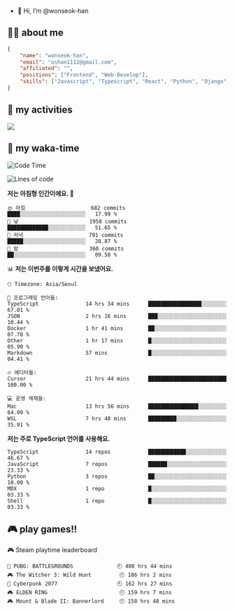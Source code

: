 - 👋 Hi, I’m @wonseok-han

## 🤷‍♂️ about me
```json
{
    "name": "wonseok-han",
    "email": "oshan1112@gmail.com",
    "affiliated": "",
    "positions": ["Frontend", "Web-Develop"],
    "skills": ["Javascript", "Typescript", "React", "Python", "Django", "SQL", "Docker", "Git"]
}
```

## 🤔 my activities

<!-- ![](https://github-readme-stats.vercel.app/api?username=wonseok-han&show_icons=true&theme=dracula&include_all_commits=true&custom_title=wonseok-han%27s%20Github%20Stats) -->

![](http://github-profile-summary-cards.vercel.app/api/cards/profile-details?username=wonseok-han&theme=dracula)

## 📃 my waka-time

<!--START_SECTION:waka-->
![Code Time](http://img.shields.io/badge/Code%20Time-3%2C081%20hrs%205%20mins-blue)

![Lines of code](https://img.shields.io/badge/%EC%A0%80%EB%8A%94%20%EC%97%AC%ED%83%9C%EA%B9%8C%EC%A7%80%20-19.7%20million%20%EC%A4%84%EC%9D%98%20%EC%BD%94%EB%93%9C%EB%A5%BC%20%EC%9E%91%EC%84%B1%ED%96%88%EC%96%B4%EC%9A%94.-blue)

**저는 아침형 인간이에요. 🐤** 

```text
🌞 아침                     682 commits         ████░░░░░░░░░░░░░░░░░░░░░   17.99 % 
🌆 낮　                     1958 commits        █████████████░░░░░░░░░░░░   51.65 % 
🌃 저녁                     791 commits         █████░░░░░░░░░░░░░░░░░░░░   20.87 % 
🌙 밤　                     360 commits         ██░░░░░░░░░░░░░░░░░░░░░░░   09.50 % 
```


📊 **저는 이번주를 이렇게 시간을 보냈어요.** 

```text
🕑︎ Timezone: Asia/Seoul

💬 프로그래밍 언어들: 
TypeScript               14 hrs 34 mins      █████████████████░░░░░░░░   67.01 % 
JSON                     2 hrs 16 mins       ███░░░░░░░░░░░░░░░░░░░░░░   10.44 % 
Docker                   1 hr 41 mins        ██░░░░░░░░░░░░░░░░░░░░░░░   07.78 % 
Other                    1 hr 17 mins        █░░░░░░░░░░░░░░░░░░░░░░░░   05.90 % 
Markdown                 57 mins             █░░░░░░░░░░░░░░░░░░░░░░░░   04.41 % 

🔥 에디터들: 
Cursor                   21 hrs 44 mins      █████████████████████████   100.00 % 

💻 운영 체제들: 
Mac                      13 hrs 56 mins      ████████████████░░░░░░░░░   64.09 % 
WSL                      7 hrs 48 mins       █████████░░░░░░░░░░░░░░░░   35.91 % 
```

**저는 주로 TypeScript 언어를 사용해요.** 

```text
TypeScript               14 repos            ████████████░░░░░░░░░░░░░   46.67 % 
JavaScript               7 repos             ██████░░░░░░░░░░░░░░░░░░░   23.33 % 
Python                   3 repos             ██░░░░░░░░░░░░░░░░░░░░░░░   10.00 % 
MDX                      1 repo              █░░░░░░░░░░░░░░░░░░░░░░░░   03.33 % 
Shell                    1 repo              █░░░░░░░░░░░░░░░░░░░░░░░░   03.33 % 
```




<!--END_SECTION:waka-->

## 🎮 play games!!

<!-- steam-box start -->
🎮 Steam playtime leaderboard
```text
🍳 PUBG: BATTLEGROUNDS              🕘 408 hrs 44 mins
🎮 The Witcher 3: Wild Hunt         🕘 186 hrs 2 mins
🦾 Cyberpunk 2077                   🕘 162 hrs 27 mins
🎮 ELDEN RING                       🕘 159 hrs 7 mins
🎮 Mount & Blade II: Bannerlord     🕘 158 hrs 48 mins
```
<!-- Powered by https://github.com/YouEclipse/steam-box . -->
<!-- steam-box end -->
